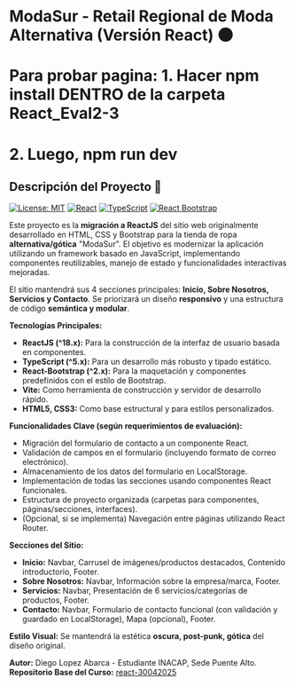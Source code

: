 # ModaSur - Retail Regional de Moda Alternativa (Versión React) 🌑




# Para probar pagina: 1. Hacer npm install DENTRO de la carpeta React_Eval2-3
# 2. Luego, npm run dev





## Descripción del Proyecto 👗
[![License: MIT](https://img.shields.io/badge/License-MIT-yellow.svg)](https://opensource.org/licenses/MIT) [![React](https://img.shields.io/badge/React-^18.x-61DAFB.svg?logo=react)](https://reactjs.org/) [![TypeScript](https://img.shields.io/badge/TypeScript-^5.x-3178C6.svg?logo=typescript)](https://www.typescriptlang.org/) [![React Bootstrap](https://img.shields.io/badge/React%20Bootstrap-^2.x-7952B3.svg?logo=bootstrap)](https://react-bootstrap.github.io/)

Este proyecto es la **migración a ReactJS** del sitio web originalmente desarrollado en HTML, CSS y Bootstrap para la tienda de ropa **alternativa/gótica** "ModaSur". El objetivo es modernizar la aplicación utilizando un framework basado en JavaScript, implementando componentes reutilizables, manejo de estado y funcionalidades interactivas mejoradas.

El sitio mantendrá sus 4 secciones principales: **Inicio, Sobre Nosotros, Servicios y Contacto**. Se priorizará un diseño **responsivo** y una estructura de código **semántica y modular**.

**Tecnologías Principales:**

*   **ReactJS (^18.x):** Para la construcción de la interfaz de usuario basada en componentes.
*   **TypeScript (^5.x):** Para un desarrollo más robusto y tipado estático.
*   **React-Bootstrap (^2.x):** Para la maquetación y componentes predefinidos con el estilo de Bootstrap.
*   **Vite:** Como herramienta de construcción y servidor de desarrollo rápido.
*   **HTML5, CSS3:** Como base estructural y para estilos personalizados.

**Funcionalidades Clave (según requerimientos de evaluación):**

*   Migración del formulario de contacto a un componente React.
*   Validación de campos en el formulario (incluyendo formato de correo electrónico).
*   Almacenamiento de los datos del formulario en LocalStorage.
*   Implementación de todas las secciones usando componentes React funcionales.
*   Estructura de proyecto organizada (carpetas para componentes, páginas/secciones, interfaces).
*   (Opcional, si se implementa) Navegación entre páginas utilizando React Router.

**Secciones del Sitio:**

*   **Inicio:** Navbar, Carrusel de imágenes/productos destacados, Contenido introductorio, Footer.
*   **Sobre Nosotros:** Navbar, Información sobre la empresa/marca, Footer.
*   **Servicios:** Navbar, Presentación de 6 servicios/categorías de productos, Footer.
*   **Contacto:** Navbar, Formulario de contacto funcional (con validación y guardado en LocalStorage), Mapa (opcional), Footer.

**Estilo Visual:** Se mantendrá la estética **oscura, post-punk, gótica** del diseño original.

**Autor:** Diego Lopez Abarca - Estudiante INACAP, Sede Puente Alto.
**Repositorio Base del Curso:** [react-30042025](https://github.com/felipe22-profe-inacap/react-30042025.git)
